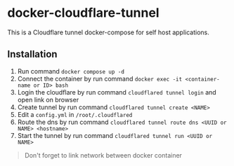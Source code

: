 # docker-cloudflare-tunnel

This is a Cloudflare tunnel docker-compose for self host applications.

## Installation

1. Run command `docker compose up -d`
2. Connect the container by run command `docker exec -it <container-name or ID> bash`
3. Login the cloudflare by run command `cloudflared tunnel login` and open link on browser
4. Create tunnel by run command `cloudflared tunnel create <NAME>`
5. Edit a `config.yml` in `/root/.cloudflared`
6. Route the dns by run command `cloudflared tunnel route dns <UUID or NAME> <hostname>`
7. Start the tunnel by run command `cloudflared tunnel run <UUID or NAME>`


> Don't forget to link network between docker container

